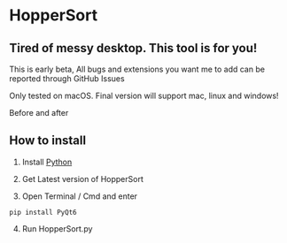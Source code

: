 # HopperSort
## Tired of messy desktop. This tool is for you!

This is early beta, All bugs and extensions you want me to add can be reported through GitHub Issues

Only tested on macOS. Final version will support mac, linux and windows!

Before and after

## How to install

1. Install [Python](https://www.python.org/downloads/)

1. Get Latest version of HopperSort

2. Open Terminal / Cmd and enter

```
pip install PyQt6
```

4. Run HopperSort.py
